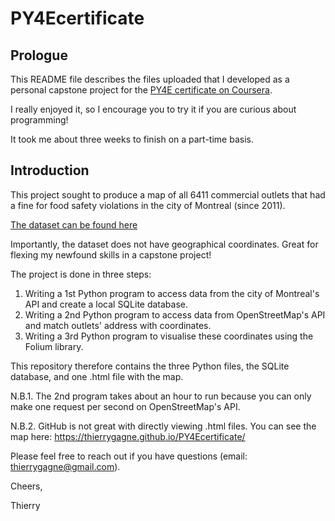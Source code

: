 # PY4Ecertificate

## Prologue

This README file describes the files uploaded that I developed as a personal capstone project for the [PY4E certificate on Coursera](https://www.coursera.org/specializations/python).

I really enjoyed it, so I encourage you to try it if you are curious about programming! 

It took me about three weeks to finish on a part-time basis.

## Introduction

This project sought to produce a map of all 6411 commercial outlets that had a fine for food safety violations in the city of Montreal (since 2011).

[The dataset can be found here](https://www.donneesquebec.ca/recherche/dataset/vmtl-inspection-aliments-contrevenants/resource/7f939a08-be8a-45e1-b208-d8744dca8fc6)

Importantly, the dataset does not have geographical coordinates. Great for flexing my newfound skills in a capstone project!

The project is done in three steps:

1. Writing a 1st Python program to access data from the city of Montreal's API and create a local SQLite database.
2. Writing a 2nd Python program to access data from OpenStreetMap's API and match outlets' address with coordinates.
3. Writing a 3rd Python program to visualise these coordinates using the Folium library.

This repository therefore contains the three Python files, the SQLite database, and one .html file with the map.

N.B.1. The 2nd program takes about an hour to run because you can only make one request per second on OpenStreetMap's API.

N.B.2. GitHub is not great with directly viewing .html files. You can see the map here: https://thierrygagne.github.io/PY4Ecertificate/ 

Please feel free to reach out if you have questions (email: thierrygagne@gmail.com).

Cheers,

Thierry



